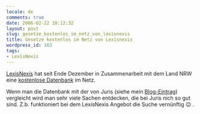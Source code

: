 ```yaml
---
locale: de
comments: true
date: 2006-02-22 18:12:32
layout: post
slug: gesetze_kostenlos_im_netz_von_lexisnexis
title: Gesetze kostenlos im Netz von Lexisnexis
wordpress_id: 163
tags:
- LexisNexis
---
```


[LexisNexis](http://lexisnexis) hat seit Ende Dezember in Zusammenarbeit mit
dem Land NRW eine [kostenlose Datenbank](http://www.lexsoft.de/lexisnexis/justizportal_nrw.cgi) im Netz.

Wenn man die Datenbank mit der von Juris (siehe mein
[Blog-Eintrag](http://blog.wannawork.de/index.php/2005/11/25/jurs_mit_fast_allen_gesetzen_gratis))
vergleicht wird man sehr viele Sachen entdecken, die bei Juris nich so gut
sind. Z.b. funktioniert bei dem LexisNexis Angebot die Suche vernünftig :wink: .
